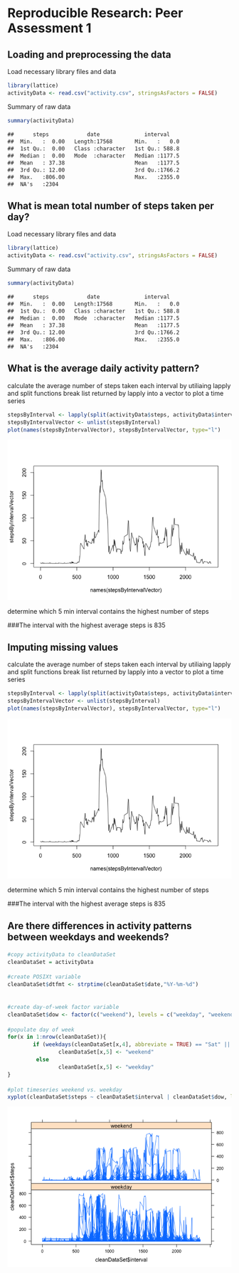 # Reproducible Research: Peer Assessment 1


## Loading and preprocessing the data
Load necessary library files and data

```r
library(lattice)
activityData <- read.csv("activity.csv", stringsAsFactors = FALSE)
```

Summary of raw data


```r
summary(activityData)
```

```
##      steps            date              interval     
##  Min.   :  0.00   Length:17568       Min.   :   0.0  
##  1st Qu.:  0.00   Class :character   1st Qu.: 588.8  
##  Median :  0.00   Mode  :character   Median :1177.5  
##  Mean   : 37.38                      Mean   :1177.5  
##  3rd Qu.: 12.00                      3rd Qu.:1766.2  
##  Max.   :806.00                      Max.   :2355.0  
##  NA's   :2304
```


## What is mean total number of steps taken per day?
Load necessary library files and data

```r
library(lattice)
activityData <- read.csv("activity.csv", stringsAsFactors = FALSE)
```

Summary of raw data


```r
summary(activityData)
```

```
##      steps            date              interval     
##  Min.   :  0.00   Length:17568       Min.   :   0.0  
##  1st Qu.:  0.00   Class :character   1st Qu.: 588.8  
##  Median :  0.00   Mode  :character   Median :1177.5  
##  Mean   : 37.38                      Mean   :1177.5  
##  3rd Qu.: 12.00                      3rd Qu.:1766.2  
##  Max.   :806.00                      Max.   :2355.0  
##  NA's   :2304
```


## What is the average daily activity pattern?
calculate the average number of steps taken each interval by utiliaing lapply and split functions
break list returned by lapply into a vector to plot a time series


```r
stepsByInterval <- lapply(split(activityData$steps, activityData$interval),mean, na.rm=TRUE)
stepsByIntervalVector <- unlist(stepsByInterval)
plot(names(stepsByIntervalVector), stepsByIntervalVector, type="l")
```

![](PA1_template_files/figure-html/unnamed-chunk-5-1.png) 

determine which 5 min interval contains the highest number of steps


###The interval with the highest average steps is 835


## Imputing missing values
calculate the average number of steps taken each interval by utiliaing lapply and split functions
break list returned by lapply into a vector to plot a time series


```r
stepsByInterval <- lapply(split(activityData$steps, activityData$interval),mean, na.rm=TRUE)
stepsByIntervalVector <- unlist(stepsByInterval)
plot(names(stepsByIntervalVector), stepsByIntervalVector, type="l")
```

![](PA1_template_files/figure-html/unnamed-chunk-6-1.png) 

determine which 5 min interval contains the highest number of steps


###The interval with the highest average steps is 835

## Are there differences in activity patterns between weekdays and weekends?

```r
#copy activityData to cleanDataSet
cleanDataSet = activityData

#create POSIXt variable 
cleanDataSet$dtfmt <- strptime(cleanDataSet$date,"%Y-%m-%d")


#create day-of-week factor variable
cleanDataSet$dow <- factor(c("weekend"), levels = c("weekday", "weekend"))

#populate day of week 
for(x in 1:nrow(cleanDataSet)){
        if (weekdays(cleanDataSet[x,4], abbreviate = TRUE) == "Sat" || weekdays(cleanDataSet[x,4],abbreviate = TRUE) == "Sun")
                cleanDataSet[x,5] <- "weekend"
         else
                cleanDataSet[x,5] <- "weekday"
}

#plot timeseries weekend vs. weekday
xyplot(cleanDataSet$steps ~ cleanDataSet$interval | cleanDataSet$dow, layout = c( 1, 2), type = c("l", "l"))
```

![](PA1_template_files/figure-html/unnamed-chunk-7-1.png) 
